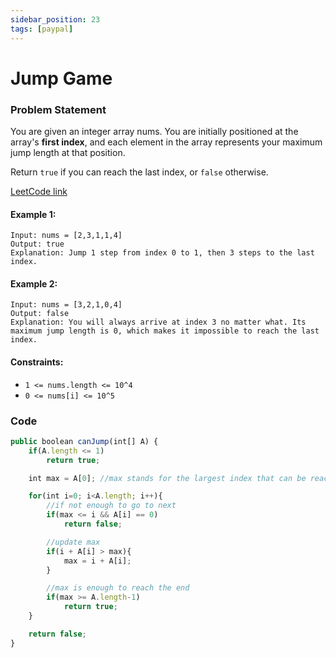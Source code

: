 ```yaml
---
sidebar_position: 23
tags: [paypal]
---
```


# Jump Game

### Problem Statement

You are given an integer array nums. You are initially positioned at the array's **first index**, and each element in the array represents your maximum jump length at that position.

Return `true` if you can reach the last index, or `false` otherwise.

[LeetCode link](https://leetcode.com/problems/jump-game/)

#### Example 1:

```
Input: nums = [2,3,1,1,4]
Output: true
Explanation: Jump 1 step from index 0 to 1, then 3 steps to the last index.
```

#### Example 2:

```
Input: nums = [3,2,1,0,4]
Output: false
Explanation: You will always arrive at index 3 no matter what. Its maximum jump length is 0, which makes it impossible to reach the last index.
```

#### Constraints:

- `1 <= nums.length <= 10^4`
- `0 <= nums[i] <= 10^5`

### Code

```jsx title="Java Code"
public boolean canJump(int[] A) {
    if(A.length <= 1)
        return true;

    int max = A[0]; //max stands for the largest index that can be reached.

    for(int i=0; i<A.length; i++){
        //if not enough to go to next
        if(max <= i && A[i] == 0)
            return false;

        //update max
        if(i + A[i] > max){
            max = i + A[i];
        }

        //max is enough to reach the end
        if(max >= A.length-1)
            return true;
    }

    return false;
}
```
